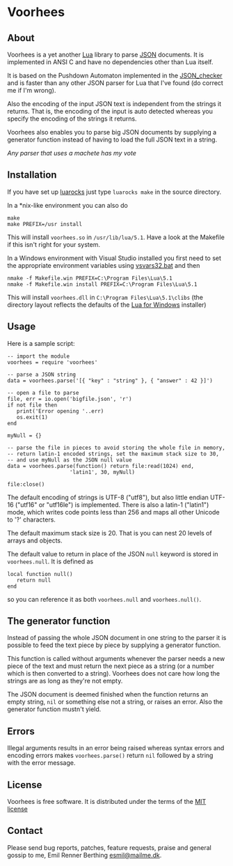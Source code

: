 Voorhees
======


About
-----

Voorhees is a yet another [Lua][1] library to parse [JSON][2] documents.
It is implemented in ANSI C and have no dependencies other than Lua itself.

It is based on the Pushdown Automaton implemented in the [JSON\_checker][3]
and is faster than any other JSON parser for Lua that I've found
(do correct me if I'm wrong).

Also the encoding of the input JSON text is independent from the strings
it returns. That is, the encoding of the input is auto detected
whereas you specify the encoding of the strings it returns.

Voorhees also enables you to parse big JSON documents by supplying a
generator function instead of having to load the full JSON text in a string.

*Any parser that uses a machete has my vote*

[1]: http://www.lua.org
[2]: http://www.json.org
[3]: http://www.json.org/JSON_checker/


Installation
------------

If you have set up [luarocks][4] just type `luarocks make` in the source
directory.

In a \*nix-like environment you can also do

    make
    make PREFIX=/usr install

This will install `voorhees.so` in `/usr/lib/lua/5.1`.
Have a look at the Makefile if this isn't right for your system.

In a Windows environment with Visual Studio installed you first need to set 
the appropriate environment variables using [vsvars32.bat][5] and then

    nmake -f Makefile.win PREFIX=C:\Program Files\Lua\5.1
    nmake -f Makefile.win install PREFIX=C:\Program Files\Lua\5.1

This will install `voorhees.dll` in `C:\Program Files\Lua\5.1\clibs` (the 
directory layout reflects the defaults of the [Lua for Windows][6] installer)

[4]: http://www.luarocks.org
[5]: http://msdn.microsoft.com/en-us/library/1700bbwd(VS.80).aspx
[6]: http://luaforwindows.luaforge.net/


Usage
-----

Here is a sample script:

    -- import the module
    voorhees = require 'voorhees'

    -- parse a JSON string
    data = voorhees.parse('[{ "key" : "string" }, { "answer" : 42 }]')

    -- open a file to parse
    file, err = io.open('bigfile.json', 'r')
    if not file then
       print('Error opening '..err)
       os.exit(1)
    end

    myNull = {}

    -- parse the file in pieces to avoid storing the whole file in memory,
    -- return latin-1 encoded strings, set the maximum stack size to 30,
    -- and use myNull as the JSON null value
    data = voorhees.parse(function() return file:read(1024) end,
                        'latin1', 30, myNull)

    file:close()

The default encoding of strings is UTF-8 ("utf8"), but also
little endian UTF-16 ("utf16" or "utf16le") is implemented.
There is also a latin-1 ("latin1") mode, which writes code points
less than 256 and maps all other Unicode to '?' characters.

The default maximum stack size is 20. That is you can nest
20 levels of arrays and objects.

The default value to return in place of the JSON `null` keyword is
stored in `voorhees.null`. It is defined as

    local function null()
       return null
    end

so you can reference it as both `voorhees.null` and `voorhees.null()`.


The generator function
----------------------

Instead of passing the whole JSON document in one string to the parser
it is possible to feed the text piece by piece by supplying a generator
function.

This function is called without arguments whenever the parser needs
a new piece of the text and must return the next piece as a string
(or a number which is then converted to a string).
Voorhees does not care how long the strings are as long as they're not empty.

The JSON document is deemed finished when the function returns an
empty string, `nil` or something else not a string, or raises an error.
Also the generator function mustn't yield.


Errors
------

Illegal arguments results in an error being raised whereas
syntax errors and encoding errors makes `voorhees.parse()` return
`nil` followed by a string with the error message.


License
-------

Voorhees is free software. It is distributed under the terms of the
[MIT license][7]

[7]: http://www.opensource.org/licenses/mit-license.php


Contact
-------

Please send bug reports, patches, feature requests, praise and general gossip
to me, Emil Renner Berthing <esmil@mailme.dk>.
